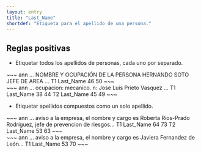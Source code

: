 ```yaml
---
layout: entry
title: "Last_Name"
shortdef: "Etiqueta para el apellido de una persona."
---
```


## Reglas positivas

* Etiquetar todos los apellidos de personas, cada uno por separado.

<div class="annotation-correct" markdown="1">
~~~ ann
... NOMBRE Y OCUPACIÓN DE LA PERSONA HERNANDO SOTO JEFE DE AREA …
T1 Last_Name 46 50 
~~~
</div>

<div class="annotation-correct" markdown="1">
~~~ ann
... ocupacion: mecanico. n: Jose Luis Prieto Vasquez …
T1 Last_Name 38 44 
T2 Last_Name 45 49 
~~~
</div>

* Etiquetar apellidos compuestos como un solo apellido.

<div class="annotation-correct" markdown="1">
~~~ ann
... aviso a la empresa, el nombre y cargo es Roberta Ríos-Prado Rodríguez, jefe de prevencion de riesgos...
T1 Last_Name 64 73 
T2 Last_Name 53 63 
~~~
</div>

<div class="annotation-correct" markdown="1">
~~~ ann
... aviso a la empresa, el nombre y cargo es Javiera Fernandez de León...
T1 Last_Name 53 70 
~~~
</div>
